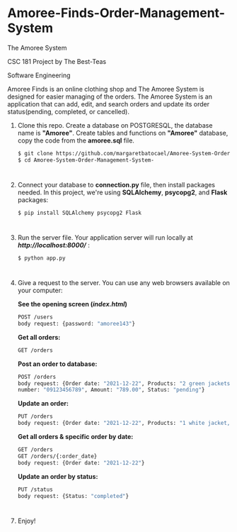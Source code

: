# Amoree-Finds-Order-Management-System

The Amoree System

CSC 181 Project by The Best-Teas

Software Engineering

Amoree Finds is an online clothing shop and The Amoree System is designed for easier managing of the orders.
The Amoree System is an application that can add, edit, and search orders and update its order status(pending, completed, or cancelled).

1. Clone this repo. Create a database on POSTGRESQL, the database name is __"Amoree"__. Create tables and functions on __"Amoree"__ database, copy the code from the __amoree.sql__ file.
    ```bash
    $ git clone https://github.com/margaretbatocael/Amoree-System-Order-Management-System-.git
    $ cd Amoree-System-Order-Management-System-
    ```

#

2. Connect your database to __connection.py__ file, then install packages needed. In this project, we're using __SQLAlchemy__, __psycopg2__, and __Flask__ packages:
    ```bash
    $ pip install SQLAlchemy psycopg2 Flask
    ```
    
#

3. Run the server file. Your application server will run locally at __*http://localhost:8000/*__ :
    ```bash
    $ python app.py
    ```
    
#

4. Give a request to the server. You can use any web browsers available on your computer:
    
    __See the opening screen (*index.html*)__
    ```bash
    POST /users
    body request: {password: "amoree143"}
    ```

    __Get all orders:__
    ```bash
    GET /orders
    ```

    __Post an order to database:__ 
    ```bash
    POST /orders
    body request: {Order date: "2021-12-22", Products: "2 green jackets, 1 red tank top, 1 denim skirt", Quantity: "4", Customer: "Emily Cooper", Address: "Paris", Contact     
    number: "09123456789", Amount: "789.00", Status: "pending"}
    ```
        
    __Update an order:__
    ```bash
    PUT /orders
    body request: {Order date: "2021-12-22", Products: "1 white jacket, 1 red tank top, 1 denim skirt", Quantity: "3", Customer: "Emily Copper", Address: "Purok Paris, San Pedro", Contact number: "09123456789", Amount: "789.00", Status: "pending"}
    ```
    
    __Get all orders & specific order by date:__
    ```bash
    GET /orders
    GET /orders/{:order_date}
    body request: {Order date: "2021-12-22"}
    ```
    
    __Update an order by status:__
    ```bash
    PUT /status
    body request: {Status: "completed"}

#

7. Enjoy!
